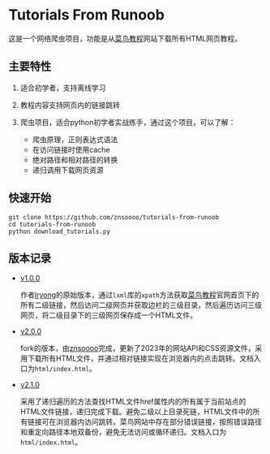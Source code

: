 Tutorials From Runoob
=====================

这是一个网络爬虫项目，功能是从[菜鸟教程](http://www.runoob.com)网站下载所有HTML网页教程。


## 主要特性 ##

1. 适合初学者，支持离线学习
2. 教程内容支持网页内的链接跳转
3. 爬虫项目，适合python初学者实战练手，通过这个项目，可以了解：

   - 爬虫原理，正则表达式语法
   - 在访问链接时使用cache
   - 绝对路径和相对路径的转换
   - 递归调用下载网页资源


## 快速开始 ##

``` shell
git clone https://github.com/znsoooo/tutorials-from-runoob
cd tutorials-from-runoob
python download_tutorials.py
```


## 版本记录 ##

- [v1.0.0](https://github.com/znsoooo/tutorials-from-runoob/releases/tag/v1.0.0)

  作者[lryong](https://github.com/lryong)的原始版本，通过`lxml`库的`xpath`方法获取[菜鸟教程](http://www.runoob.com)官网首页下的所有二级链接，然后访问二级网页并获取边栏的三级目录，然后遍历访问三级网页，将二级目录下的三级网页保存成一个HTML文件。

- [v2.0.0](https://github.com/znsoooo/tutorials-from-runoob/releases/tag/v2.0.0)

  fork的版本，由[znsoooo](https://github.com/znsoooo)完成，更新了2023年的网站API和CSS资源文件，采用下载所有HTML文件，并通过相对链接实现在浏览器内的点击跳转。文档入口为`html/index.html`。

- [v2.1.0](https://github.com/znsoooo/tutorials-from-runoob/releases/tag/v2.1.0)

  采用了递归遍历的方法查找HTML文件href属性内的所有属于当前站点的HTML文件链接，递归完成下载。避免二级以上目录死链，HTML文件中的所有链接可在浏览器内访问跳转。菜鸟网站中存在部分错误链接，按照错误路径和重定向路径本地双备份，避免无法访问或循环递归。文档入口为`html/index.html`。
